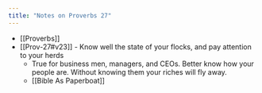 ```yaml
---
title: "Notes on Proverbs 27"
---
```


- [[Proverbs]]
- [[Prov-27#v23]] - Know well the state of your flocks, and pay attention to your herds
	- True for business men, managers, and CEOs. Better know how your people are. Without knowing them your riches will fly away.
	- [[Bible As Paperboat]]
